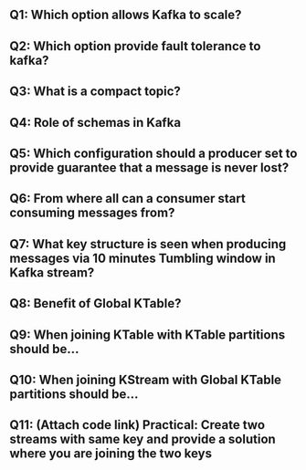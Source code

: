 ## **Q1**: Which option allows Kafka to scale?

## **Q2**: Which option provide fault tolerance to kafka?

## **Q3**: What is a compact topic?

## **Q4**: Role of schemas in Kafka

## **Q5**: Which configuration should a producer set to provide guarantee that a message is never lost?

## **Q6**: From where all can a consumer start consuming messages from?

## **Q7**: What key structure is seen when producing messages via 10 minutes Tumbling window in Kafka stream?

## **Q8**: Benefit of Global KTable?

## **Q9**: When joining KTable with KTable partitions should be...

## **Q10**: When joining KStream with Global KTable partitions should be...

## **Q11**: (Attach code link) Practical: Create two streams with same key and provide a solution where you are joining the two keys